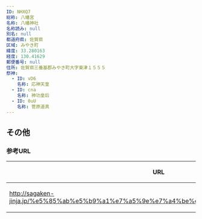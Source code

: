 ```yaml
---
ID: NHXQ7
総称: 八幡宮
名称: 八幡神社
名称読み: null
別名: null
都道府県: 佐賀県
区域: みやき町
緯度: 33.280163
経度: 130.41629
郵便番号: null
住所: 佐賀県三養基郡みやき町大字東津１５５５
祭神:
  - ID: vD6
    名称: 応神天皇
  - ID: cna
    名称: 神功皇后
  - ID: 0uU
    名称: 菅原道真
---
```


## その他

### 参考URL

| URL                                                                                      | 説明   |
| ---------------------------------------------------------------------------------------- | ------ |
| http://sagaken-jinja.jp/%e5%85%ab%e5%b9%a1%e7%a5%9e%e7%a4%be%ef%bc%8f%e6%9d%b1%e6%b4%a5/ | 神社庁 |
